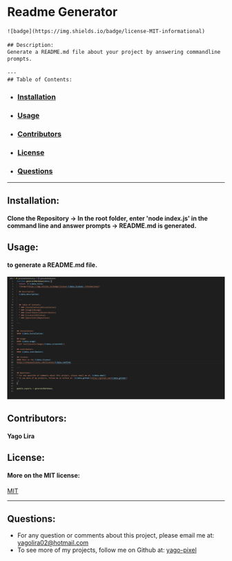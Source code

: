 # Readme Generator
    ![badge](https://img.shields.io/badge/license-MIT-informational)
  
    ## Description:
    Generate a README.md file about your project by answering commandline prompts.
  
    ---
    ## Table of Contents:
  * ### [Installation](#installation)
  * ### [Usage](#usage)
  * ### [Contributors](#contributors)
  * ### [License](#license)
  * ### [Questions](#questions)

  ---
  
    
  ## Installation:
  #### Clone the Repository -> In the root folder, enter 'node index.js' in the command line and answer prompts -> README.md is generated.
  
  ## Usage:
  #### to generate a README.md file.
  ![alt text](screenshot.PNG)
  
  ## Contributors:
  #### Yago Lira
  
  ## License:
  #### More on the MIT license:
  [MIT](https://opensource.org/licenses/MIT)
  
  ---
  
  ## Questions:
  * For any question or comments about this project, please email me at: yagolira02@hotmail.com
  * To see more of my projects, follow me on Github at: [yago-pixel](http://github.com/yago-pixel)
  


